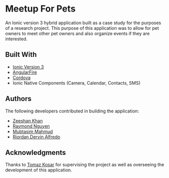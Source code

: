 # Meetup For Pets
An Ionic version 3 hybrid application built as a case study for the purposes of a research project. This purpose of this application was to allow for pet owners to meet other pet owners and also organize events if they are interested. 

## Built With
* [Ionic Version 3](https://ionicframework.com/docs/v3/)
* [AngularFire](https://github.com/angular/angularfire)
* [Cordova](https://cordova.apache.org/)
* Ionic Native Components (Camera, Calendar, Contacts, SMS)

## Authors
The following developers contributed in building the application:
* [Zeeshan Khan](https://github.com/rqmok)
* [Raymond Nguyen](https://github.com/rbnguyen231)
* [Mubtasim Mahmud](https://github.com/mub2332)
* [Riordan Dervin Alfredo](https://github.com/riordanalfredo)

## Acknowledgments
Thanks to [Tomaz Kosar](https://github.com/tomazkosar) for supervising the project as well as overseeing the development of this application.
